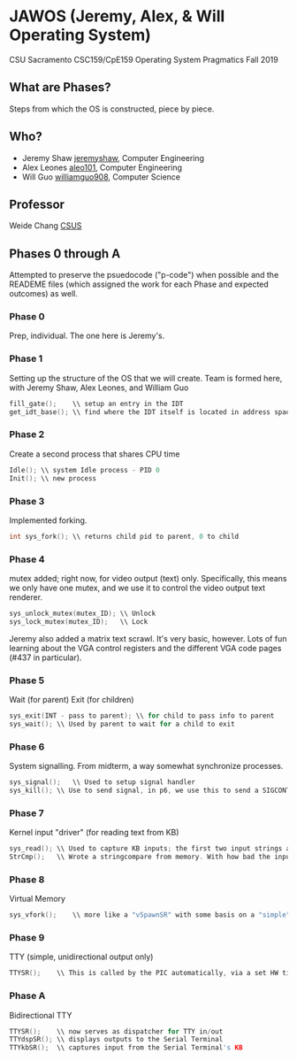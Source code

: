 # JAWOS (Jeremy, Alex, & Will Operating System)
CSU Sacramento CSC159/CpE159 Operating System Pragmatics
Fall 2019

## What are Phases?
Steps from which the OS is constructed, piece by piece.

## Who?
* Jeremy Shaw [jeremyshaw](https://github.com/jeremyshaw), Computer Engineering
* Alex Leones [aleo101](https://github.com/aleo101), Computer Engineering
* Will Guo  [williamguo908](https://github.com/williamguo908), Computer Science

## Professor
Weide Chang [CSUS](http://athena.ecs.csus.edu/~changw/)

## Phases 0 through A
Attempted to preserve the psuedocode ("p-code") when possible and the READEME files (which assigned the work for each Phase and expected outcomes) as well.

### Phase 0
Prep, individual. The one here is Jeremy's.

### Phase 1
Setting up the structure of the OS that we will create.
Team is formed here, with Jeremy Shaw, Alex Leones, and William Guo
```C
fill_gate();	\\ setup an entry in the IDT
get_idt_base();	\\ find where the IDT itself is located in address space (AFAIK)
```

### Phase 2
Create a second process that shares CPU time
```C
Idle();	\\ system Idle process - PID 0
Init();	\\ new process
```

### Phase 3
Implemented forking.
```C
int sys_fork();	\\ returns child pid to parent, 0 to child
```

### Phase 4
mutex added; right now, for video output (text) only. Specifically, this means we only have one mutex, and we use it to control the video output text renderer.
```C
sys_unlock_mutex(mutex_ID);	\\ Unlock
sys_lock_mutex(mutex_ID);	\\ Lock
```
Jeremy also added a matrix text scrawl. It's very basic, however. Lots of fun learning about the VGA control registers and the different VGA code pages (#437 in particular).

### Phase 5
Wait (for parent)
Exit (for children)
```C
sys_exit(INT - pass to parent);	\\ for child to pass info to parent
sys_wait();	\\ Used by parent to wait for a child to exit
```

### Phase 6
System signalling. From midterm, a way somewhat synchronize processes.
```C
sys_signal();	\\ Used to setup signal handler
sys_kill();	\\ Use to send signal, in p6, we use this to send a SIGCONT to skip a sys_sleep(massive INT) 
```

### Phase 7
Kernel input "driver" (for reading text from KB)
```C
sys_read();	\\ Used to capture KB inputs; the first two input strings are slightly offset. The first one should always miss all inputs.
StrCmp();	\\ Wrote a stringcompare from memory. With how bad the inputs were being garbled in this phase, I wrote this with a failsafe mentality
```

### Phase 8
Virtual Memory
```C
sys_vfork();	\\ more like a "vSpawnSR" with some basis on a "simple" fork, since we use this to spawn a new process
```

### Phase 9
TTY (simple, unidirectional output only)
```C
TTYSR();	\\ This is called by the PIC automatically, via a set HW timer. Handles outputting over serial
```

### Phase A
Bidirectional TTY
```C
TTYSR();	\\ now serves as dispatcher for TTY in/out
TTYdspSR();	\\ displays outputs to the Serial Terminal
TTYkbSR();	\\ captures input from the Serial Terminal's KB
```


